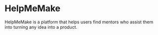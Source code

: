 # HelpMeMake
HelpMeMake is a platform that helps users find mentors who assist them into turning any idea into a product.
